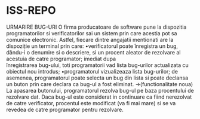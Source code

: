# ISS-REPO

URMARIRE BUG-URI 
O firma producatoare de software pune la dispozitia programatorilor si verificatorilor sai un sistem prin care acestia pot sa comunice electronic. 
  Astfel, fiecare dintre angajatii mentionati are la dispoziție un terminal prin care: 
    •verificatorul  poate  înregistra  un  bug,  dându-i  o  denumire  si  o  descriere, si un procent aleator de rezolvare al acestuia de catre programator;  imediat  dupa     
     înregistrarea bug-ului, toti  programatorii vad  lista bug-urilor actualizata cu obiectul nou introdus;
    •programatorul vizualizeaza lista bug-urilor; de asemenea, programatorul poate selecta un bug din lista si poate declansa un buton
     prin care declara ca bug-ul a fost eliminat. 
    ->(functionalitate noua) La apasarea butonului, programatorul rezolva bug-ul pe baza procentului de rezolvare dat.
      Daca bug-ul este considerat in continuare ca fiind nerezolvat de catre verificator,
      procentul este modificat (va fi mai mare) si se va revedea de catre programator pentru rezolvare.
